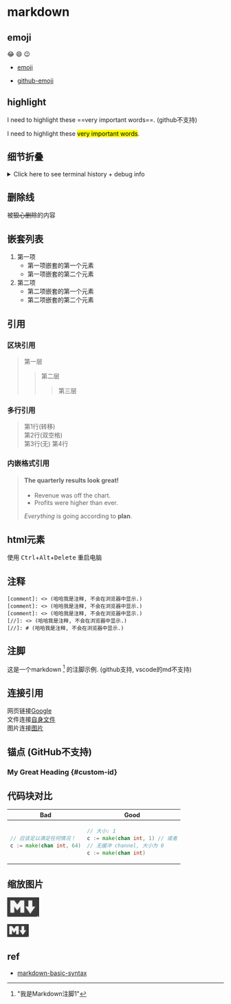 # markdown

## emoji

:joy: :smile: :wink:

- [emoji](emoji.md)

- [github-emoji](https://gist.github.com/rxaviers/7360908)

## highlight

I need to highlight these ==very important words==. (github不支持)

I need to highlight these <mark>very important words</mark>.

## 细节折叠

<details>
<summary>Click here to see terminal history + debug info</summary>
<pre>
488 cd /opt/LLL/controller/laser/
489 vi LLLSDLaserControl.c
490 make
491 make install
492 ./sanity_check
493 ./configure -o test.cfg
494 vi test.cfg
495 vi ~/last_will_and_testament.txt
</pre>
</details>

## 删除线

被~~狠心删除~~的内容

## 嵌套列表

1. 第一项
    - 第一项嵌套的第一个元素
    - 第一项嵌套的第二个元素
2. 第二项
    - 第二项嵌套的第一个元素
    - 第二项嵌套的第二个元素

## 引用

### 区块引用

> 第一层
>> 第二层
>>> 第三层

### 多行引用

> 第1行(转移)\
第2行(双空格)  
第3行(无)
第4行

### 内嵌格式引用

> #### The quarterly results look great!
>
> - Revenue was off the chart.
> - Profits were higher than ever.
>
>  *Everything* is going according to **plan**.

## html元素

使用 <kbd>Ctrl</kbd>+<kbd>Alt</kbd>+<kbd>Delete</kbd> 重启电脑

## 注释

[comment]: <> (哈哈我是注释, 不会在浏览器中显示.)
[comment]: <> (哈哈我是注释, 不会在浏览器中显示.)
[comment]: <> (哈哈我是注释, 不会在浏览器中显示.)
[//]: <> (哈哈我是注释, 不会在浏览器中显示.)
[//]: # (哈哈我是注释, 不会在浏览器中显示.)

```comment
[comment]: <> (哈哈我是注释, 不会在浏览器中显示.)
[comment]: <> (哈哈我是注释, 不会在浏览器中显示.)
[comment]: <> (哈哈我是注释, 不会在浏览器中显示.)
[//]: <> (哈哈我是注释, 不会在浏览器中显示.)
[//]: # (哈哈我是注释, 不会在浏览器中显示.)
```

## 注脚

这是一个markdown [^1] 的注脚示例.  (github支持, vscode的md不支持)

[^1]: "我是Markdown注脚1"

## 连接引用

网页链接[Google][1]  
文件连接[自身文件][self]  
图片连接[图片][p]

   [1]: http://www.google.com/
   [self]: markdown.md
   [p]: res/markdownlogo.png

## 锚点 (GitHub不支持)

### My Great Heading {#custom-id}

## 代码块对比

<table>
<thead><tr><th>Bad</th><th>Good</th></tr></thead>
<tbody>
<tr>
   <td>

```go
// 应该足以满足任何情况！
c := make(chan int, 64)
```

   </td>
   <td>

```go
// 大小: 1
c := make(chan int, 1) // 或者
// 无缓冲 channel, 大小为 0
c := make(chan int)
```

   </td>
</tr>
</tbody></table>

## 缩放图片

![altaltalt](res/markdownlogo.png "鼠标锚点")

<img src="res/markdownlogo.png" width=50>

## ref

- [markdown-basic-syntax](https://www.markdownguide.org/basic-syntax/)